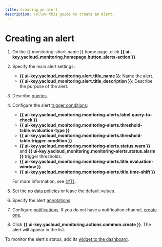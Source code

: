 ```yaml
---
title: Creating an alert
description: Follow this guide to create an alert.
---
```


# Creating an alert



1. On the {{ monitoring-short-name }} home page, click **{{ ui-key.yacloud_monitoring.homepage.button_alerts-action }}**.
1. Specify the main alert settings:

    * **{{ ui-key.yacloud_monitoring.alert.title_name }}**: Name the alert.
    * **{{ ui-key.yacloud_monitoring.alert.title_description }}**: Describe the purpose of the alert.

1. Describe [queries](../../concepts/alerting/alert.md#queries).
1. Configure the alert [trigger conditions](../../concepts/alerting/alert.md#condition):

    * **{{ ui-key.yacloud_monitoring.monitoring-alerts.label.query-to-check }}**
    * **{{ ui-key.yacloud_monitoring.monitoring-alerts.threshold-table.evaluation-type }}**
    * **{{ ui-key.yacloud_monitoring.monitoring-alerts.threshold-table.trigger-condition }}**
    * **{{ ui-key.yacloud_monitoring.monitoring-alerts.status.warn }}** and **{{ ui-key.yacloud_monitoring.monitoring-alerts.status.alarm }}** trigger thresholds.
    * **{{ ui-key.yacloud_monitoring.monitoring-alerts.title.evaluation-window }}**
    * **{{ ui-key.yacloud_monitoring.monitoring-alerts.title.time-shift }}**

    For more information, see [{#T}](../../concepts/alerting/alert.md#condition).

1. Set the [no data policies](../../concepts/alerting/alert.md#no-data-policy) or leave the default values.
1. Specify the alert [annotations](../../concepts/alerting/annotation.md).
1. Configure [notifications](../../concepts/alerting/notification-channel.md). If you do not have a notification channel, [create one](create-channel.md).
1. Click **{{ ui-key.yacloud_monitoring.actions.common.create }}**. The alert will appear in the list.

To monitor the alert's status, add its [widget to the dashboard](../dashboard/add-widget.md).
